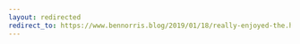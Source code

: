 ```yaml
---
layout: redirected
redirect_to: https://www.bennorris.blog/2019/01/18/really-enjoyed-the.html
---
```

